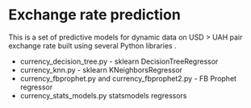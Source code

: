 # Exchange rate prediction

This is a set of predictive models for dynamic data on USD > UAH pair exchange rate built using several Python libraries .

* currency_decision_tree.py - sklearn DecisionTreeRegressor
* currency_knn.py - sklearn KNeighborsRegressor
* currency_fbprophet.py and currency_fbprophet2.py - FB Prophet regressor
* currency_stats_models.py statsmodels regressors

